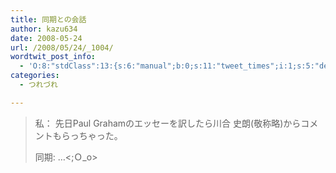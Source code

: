 ```yaml
---
title: 同期との会話
author: kazu634
date: 2008-05-24
url: /2008/05/24/_1004/
wordtwit_post_info:
  - 'O:8:"stdClass":13:{s:6:"manual";b:0;s:11:"tweet_times";i:1;s:5:"delay";i:0;s:7:"enabled";i:1;s:10:"separation";s:2:"60";s:7:"version";s:3:"3.7";s:14:"tweet_template";b:0;s:6:"status";i:2;s:6:"result";a:0:{}s:13:"tweet_counter";i:2;s:13:"tweet_log_ids";a:1:{i:0;i:4039;}s:9:"hash_tags";a:0:{}s:8:"accounts";a:1:{i:0;s:7:"kazu634";}}'
categories:
  - つれづれ

---
```

<div class="section">
<blockquote>
<p>
      私： 先日Paul Grahamのエッセーを訳したら川合 史朗(敬称略)からコメントもらっちゃった。
</p>
    
<p>
      同期: &#8230;<;Ｏ_o>
</p>
</blockquote>
</div>